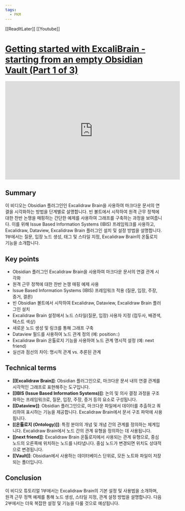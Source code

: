 ```yaml
---
tags:
  - PKM
---
```


[[ReadItLater]] [[Youtube]]

# [Getting started with ExcaliBrain - starting from an empty Obsidian Vault (Part 1 of 3)](https://www.youtube.com/watch?v=8LE_QdYQZVk)

<iframe width="560" height="315" src="https://www.youtube-nocookie.com/embed/8LE_QdYQZVk" title="YouTube video player" frameborder="0" allow="accelerometer; autoplay; clipboard-write; encrypted-media; gyroscope; picture-in-picture" allowfullscreen></iframe>


## Summary
이 비디오는 Obsidian 플러그인인 Excalidraw Brain을 사용하여 마크다운 문서의 연결을 시각화하는 방법을 단계별로 설명합니다. 빈 볼트에서 시작하여 원격 근무 정책에 대한 찬반 논쟁을 매핑하는 간단한 예제를 사용하여 그래프를 구축하는 과정을 보여줍니다. 이를 위해 Issue Based Information Systems (IBIS) 프레임워크를 사용하고, Excalidraw, Dataview, Excalidraw Brain 플러그인 설치 및 설정 방법을 설명합니다. 1부에서는 질문, 입장 노드 생성, 태그 및 스타일 지정, Excalidraw Brain의 온톨로지 기능을 소개합니다.
## Key points
- Obsidian 플러그인 Excalidraw Brain을 사용하여 마크다운 문서의 연결 관계 시각화
- 원격 근무 정책에 대한 찬반 논쟁 매핑 예제 사용
- Issue Based Information Systems (IBIS) 프레임워크 적용 (질문, 입장, 주장, 증거, 결론)
- 빈 Obsidian 볼트에서 시작하여 Excalidraw, Dataview, Excalidraw Brain 플러그인 설치
- Excalidraw Brain 설정에서 노드 스타일(질문, 입장) 사용자 지정 (접두사, 배경색, 텍스트 색상)
- 새로운 노드 생성 및 링크를 통해 그래프 구축
- Dataview 필드를 사용하여 노드 관계 정의 (예: position::)
- Excalidraw Brain 온톨로지 기능을 사용하여 노드 관계 명시적 설정 (예: next friend)
- 실선과 점선의 차이: 명시적 관계 vs. 추론된 관계
## Technical terms
- **[[Excalidraw Brain]]**: Obsidian 플러그인으로, 마크다운 문서 내의 연결 관계를 시각적인 그래프로 표현해주는 도구입니다.
- **[[IBIS (Issue Based Information Systems)]]**: 논의 및 의사 결정 과정을 구조화하는 프레임워크로, 질문, 입장, 주장, 증거 등의 요소로 구성됩니다.
- **[[Dataview]]**: Obsidian 플러그인으로, 마크다운 파일에서 데이터를 추출하고 쿼리하여 표시하는 기능을 제공합니다. Excalidraw Brain에서 문서 구조 파악에 사용됩니다.
- **[[온톨로지 (Ontology)]]**: 특정 분야의 개념 및 개념 간의 관계를 정의하는 체계입니다. Excalidraw Brain에서 노드 간의 관계 유형을 정의하는 데 사용됩니다.
- **[[next friend]]**: Excalidraw Brain 온톨로지에서 사용되는 관계 유형으로, 중심 노드의 오른쪽에 위치하는 노드를 나타냅니다.  중심 노드가 변경되면 위치도 상대적으로 변경됩니다.
- **[[Vault]]**: Obsidian에서 사용하는 데이터베이스 단위로, 모든 노트와 파일이 저장되는 폴더입니다.
## Conclusion
이 비디오 튜토리얼 1부에서는 Excalidraw Brain의 기본 설정 및 사용법을 소개하며, 원격 근무 정책 예제를 통해 노드 생성, 스타일 지정, 관계 설정 방법을 설명합니다.  다음 2부에서는 더욱 복잡한 설정 및 기능을 다룰 것으로 예상됩니다.


